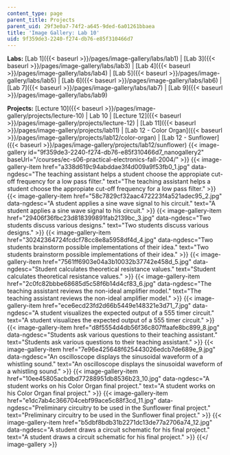 ```yaml
---
content_type: page
parent_title: Projects
parent_uid: 29f3e0a7-74f2-a645-9ded-6a01261bbaea
title: 'Image Gallery: Lab 10'
uid: 9f359de3-2240-f274-db76-e85f310466d7
---
```


**Labs:** [Lab 1]({{< baseurl >}}/pages/image-gallery/labs/lab1) | [Lab 3]({{< baseurl >}}/pages/image-gallery/labs/lab3) | [Lab 4]({{< baseurl >}}/pages/image-gallery/labs/lab4) | [Lab 5]({{< baseurl >}}/pages/image-gallery/labs/lab5) | [Lab 6]({{< baseurl >}}/pages/image-gallery/labs/lab6) | [Lab 7]({{< baseurl >}}/pages/image-gallery/labs/lab7) | [Lab 9]({{< baseurl >}}/pages/image-gallery/labs/lab9)

**Projects:** [Lecture 10]({{< baseurl >}}/pages/image-gallery/projects/lecture-10) | Lab 10 | [Lecture 12]({{< baseurl >}}/pages/image-gallery/projects/lecture-12) | [Lab 11]({{< baseurl >}}/pages/image-gallery/projects/lab11) | [Lab 12 - Color Organ]({{< baseurl >}}/pages/image-gallery/projects/lab12/color-organ) | [Lab 12 - Sunflower]({{< baseurl >}}/pages/image-gallery/projects/lab12/sunflower)
{{< image-gallery id="9f359de3-2240-f274-db76-e85f310466d7_nanogallery2" baseUrl="/courses/ec-s06-practical-electronics-fall-2004/" >}}
{{< image-gallery-item href="a338d619c94abddae3f4d009a9f53fb0_1.jpg" data-ngdesc="The teaching assistant helps a student choose the appropiate cut-off frequency for a low pass filter." text="The teaching assistant helps a student choose the appropiate cut-off frequency for a low pass filter." >}}
{{< image-gallery-item href="58c7829cf32aac472223f4a521adec95_2.jpg" data-ngdesc="A student applies a sine wave signal to his circuit." text="A student applies a sine wave signal to his circuit." >}}
{{< image-gallery-item href="29406f36fbc23d818399891fab2139bc_3.jpg" data-ngdesc="Two students discuss various designs." text="Two students discuss various designs." >}}
{{< image-gallery-item href="30242364724fcdcf78cc8e8a5958df4d_4.jpg" data-ngdesc="Two students brainstorm possible implementations of their idea." text="Two students brainstorm possible implementations of their idea." >}}
{{< image-gallery-item href="7561ff6903e04a3b10032b37742e458d_5.jpg" data-ngdesc="Student calculates theoretical resistance values." text="Student calculates theoretical resistance values." >}}
{{< image-gallery-item href="2c0fc82bbbe68685d5c58f6b14d4cf83_6.jpg" data-ngdesc="The teaching assistant reviews the non-ideal amplifier model." text="The teaching assistant reviews the non-ideal amplifier model." >}}
{{< image-gallery-item href="ece6ecd23fd2d66b5449e148321e3d71_7.jpg" data-ngdesc="A student visualizes the expected output of a 555 timer circuit." text="A student visualizes the expected output of a 555 timer circuit." >}}
{{< image-gallery-item href="d8f5554d4db56f36c807ffaafe8bc899_8.jpg" data-ngdesc="Students ask various questions to their teaching assistant." text="Students ask various questions to their teaching assistant." >}}
{{< image-gallery-item href="7e96e425648f625443026edcb7de689e_9.jpg" data-ngdesc="An oscilloscope displays the sinusoidal waveform of a whistling sound." text="An oscilloscope displays the sinusoidal waveform of a whistling sound." >}}
{{< image-gallery-item href="10ee45805acbdbd77288951db8536b23_10.jpg" data-ngdesc="A student works on his Color Organ final project." text="A student works on his Color Organ final project." >}}
{{< image-gallery-item href="e1dc7ab4c366704cebf99ace5c88f3cd_11.jpg" data-ngdesc="Preliminary circuitry to be used in the Sunflower final project." text="Preliminary circuitry to be used in the Sunflower final project." >}}
{{< image-gallery-item href="b5dbf8bdb31b2271dc13de77a2706a74_12.jpg" data-ngdesc="A student draws a circuit schematic for his final project." text="A student draws a circuit schematic for his final project." >}}
{{</ image-gallery >}}